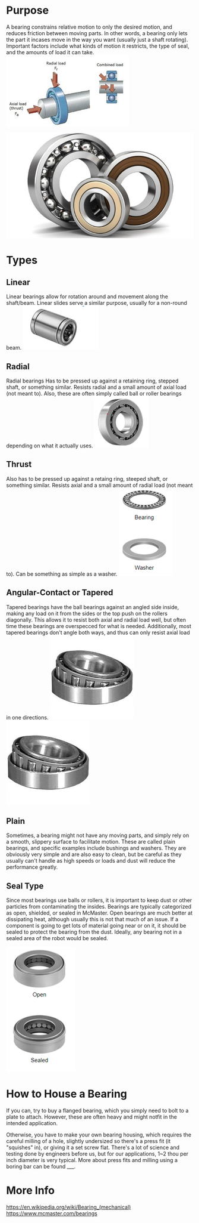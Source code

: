 <!-- TITLE: Bearings -->
<!-- SUBTITLE: How you support things that move -->

# Purpose
A bearing constrains relative motion to only the desired motion, and reduces friction between moving parts. In other words, a bearing only lets the part it incases move in the way you want (usually just a shaft rotating). Important factors include what kinds of motion it restricts, the type of seal, and the amounts of load it can take. 
![Rsz Skf Loads Diagram](/uploads/machine-components/rsz-skf-loads-diagram.jpg "Rsz Skf Loads Diagram")

![Bc 881 Eac 5745 483 D 8 D 41 Bc 765 B 01822 E Bearings Image Extra Large](/uploads/bc-881-eac-5745-483-d-8-d-41-bc-765-b-01822-e-bearings-image-extra-large.jpeg "Bc 881 Eac 5745 483 D 8 D 41 Bc 765 B 01822 E Bearings Image Extra Large")

# Types

## Linear
Linear bearings allow for rotation around and movement along the shaft/beam. Linear slides serve a similar purpose, usually for a non-round beam.
![Linearbearing](/uploads/linearbearing.png "Linearbearing")
## Radial
Radial bearings Has to be pressed up against a retaining ring, stepped shaft, or something similar. Resists radial and a small amount of axial load (not meant to). Also, these are often simply called ball or roller bearings depending on what it actually uses. 
![Ballbearing](/uploads/ballbearing.png "Ballbearing")
## Thrust
Also has to be pressed up against a retaing ring, steeped shaft, or something similar. Resists axial and a small amount of radial load (not meant to). Can be something as simple as a washer.
![Thrust](/uploads/thrust.png "Thrust")
## Angular-Contact or Tapered
Tapered bearings have the ball bearings against an angled side inside, making any load on it from the sides or the top push on the rollers diagonally. This allows it to resist both axial and radial load well, but often time these bearings are overspecced for what is needed. Additionally, most tapered bearings don't angle both ways, and thus can only resist axial load in one directions.
![Download](/uploads/machine-components/download.jpg "Download")![Download](/uploads/machine-components/download.jpg "Download")

## Plain 
Sometimes, a bearing might not have any moving parts, and simply rely on a smooth, slippery surface to facilitate motion. These are called plain bearings, and specific examples include bushings and washers. They are obviously very simple and are also easy to clean, but be careful as they usually can't handle as high speeds or loads and dust will reduce the performance greatly.
## Seal Type
Since most bearings use balls or rollers, it is important to keep dust or other particles from contaminating the insides. Bearings are typically categorized as open, shielded, or sealed in McMaster. Open bearings are much better at dissipating heat, although usually this is not that much of an issue. If a component is going to get lots of material going near or on it, it should be sealed to protect the bearing from the dust. Ideally, any bearing not in a sealed area of the robot would be sealed.

![Tapered](/uploads/tapered.png "Tapered")

# How to House a Bearing
If you can, try to buy a flanged bearing, which you simply need to bolt to a plate to attach. However, these are often heavy and might notfit in the intended application.

Otherwise, you have to make your own bearing housing, which requires the careful milling of a hole, slightly undersized so there's a press fit (it "squishes" in), or giving it a set screw flat. There's a lot of science and testing done by engineers before us, but for our applications, 1~2 thou per inch diameter is very typical. More about press fits and milling using a boring bar can be found ___.

# More Info
https://en.wikipedia.org/wiki/Bearing_(mechanical)
https://www.mcmaster.com/bearings
